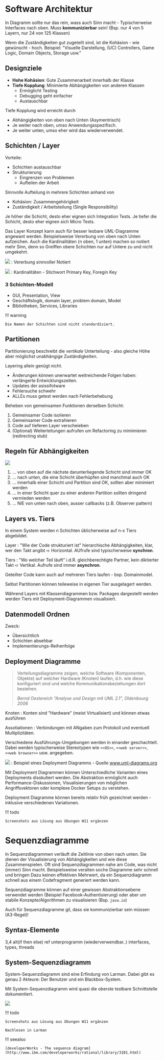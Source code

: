 # Software Architektur
In Diagramm sollte nur das rein, wass auch Sinn macht - Typischerweise Interfaces nach oben. Muss **kommunizierbar** sein! (Bsp. nur 4 von 5 Layern, nur 24 von 125 Klassen)

Wenn die Zuständigkeiten gut zugeteilt sind, ist die Kohäsion - wie gewünscht - hoch. Beispiel: "Visuelle Darstellung, (UC) Controllers, Game Logic, Domain Objects, Storage usw."

## Designziele

* **Hohe Kohäsion**: Gute Zusammenarbeit innerhalb der Klasse
* **Tiefe Kopplung**: Minimierte Abhängigkeiten von anderen Klassen
    * Ermöglicht Testing
    * Debugging geht einfacher
    * Austauschbar

Tiefe Kopplung wird erreicht durch

* Abhängigkeiten von oben nach Unten (Asymentrisch)
* Je weiter nach oben, umso Anwendungsspezifisch.
* Je weiter unten, umso eher wird das wiederverwendet.


## Schichten / Layer

Vorteile:

* Schichten austauschbar
* Strukturierung
    * Eingrenzen von Problemen
    * Aufteilen der Arbeit

Sinnvolle Aufteilung in mehrere Schichten anhand von

* Kohäsion: Zusammengehörigkeit
* Zuständigkeit / Arbeitsteilung (Single Responsibility)

Je höher die Schicht, desto eher eignen sich Integration Tests. Je tiefer die Schicht, desto eher eignen sich Micro Tests.

Das Layer Konzept kann auch für besser lesbare UML-Diagramme angewant werden. Beispielsweise Vererbung von oben nach Unten aufzeichen. Auch die Kardinalitäten (n oben, 1 unten) machen so notiert mehr Sinn, denn so Greiffen obere Schichten nur auf Untere zu und nicht umgekehrt.

![](images/uml-inheritance.png)
: Vererbung sinnvoller Notiert

![](images/uml-cardinality.png)
: Kardinalitäten - Stichwort Primary Key, Foregin Key


### 3 Schichten-Modell

* GUI, Presentation, View
* Geschäftslogik, domain layer, problem domain, Model
* Bibliotheken, Services, Libraries

!!! warning

    Die Namen der Schichten sind nicht standardisiert.


## Partitionen
Partitionierung beschreibt die _vertikale_ Unterteilung -  also gleiche Höhe aber möglichst unabhängige Zuständigkeiten.

Layering allein genügt nicht.

* Änderungen können unerwartet weitreichende Folgen haben: verlängerte Entwicklungszeiten.
* Updates der asissifotware
* Fehlersuche schwehr
* ALLEs muss getest werden nach Fehlerbehebung

Beheben von gemeinsamen Funktionen derselben Schicht:

1. Gemeinsamer Code isolieren
2. Gemeinsamer Code extrahieren
3. Code auf tieferen Layer verscheieben
4. (Optional) Weiterleitungen aufrufen um Refactoring zu mimimieren (redirecting stub)


## Regeln für Abhängigkeiten

![](images/rules_for_dependencies.png)


1. ... von oben auf die nächste darunterliegende Schicht sind immer OK
2. ... nach unten, die eine Schicht überhüpfen sind manchmal auch OK
3. ... innerhalb einer Schicht und Partition sind OK, sollten aber minimiert werden
4. ... in einer Schicht quer zu einer anderen Partition sollten dringend vermieden werden
5. ... NIE von unten nach oben, ausser callbacks (z.B. Observer pattern)

## Layers vs. Tiers

In einem System werden n Schichten üblicherweise auf n-x Tiers abgebildet.

Layer
: "Wie der Code strukturiert ist" hierarchische Abhängigkeiten, klar, wer den Takt angibt  ➪ Horizontal. AUfrufe sind typischerweise **synchron**.

Tiers
: "Wo welcher Teil läuft" i.d.R. gleichberechtigte Partner, kein diktierter Takt ➪ Vertikal. Aufrufe sind immer **asynchron**.

Geteilter Code kann auch auf mehreren Tiers laufen - bsp. Domainmodel.

Selbst Partitionen können teileweise in eigenen Tier ausgelagert werden.

Während Layers mit Klassendiagrammen bzw. Packages dargestellt werden werden Tiers mit Deployment-Diagrammen visualisiert.

## Datenmodell Ordnen

Zweck:

* Übersichtlich
* Schichten absehbar
* Implementierungs-Reihenfolge


## Deployment Diagramme

>Verteilungsdiagramme zeigen, welche Software (Komponenten, Objekte) auf welcher Hardware (Knoten) laufen, d.h. wie diese konfiguriert sind und welche Kommunikationsbeziehungen dort bestehen.
>
><cite>Bernd Oestereich "Analyse und Design mit UML 2.1", Oldenbourg 2006</cite>

Knoten
: Konten sind "Hardware" (meist Virtualisiert) und können etwas ausführen

Assotiationen
: Verbindungen mit ANgaben zum Protokoll und eventuell Multiplizitäten.

Verschiedene Ausführungs-Umgebungen werden in einander geschachtelt. Dabei werden typischerweise Stereotypen wie `<<OS>>`, `<<web server>>`, `<<web browser>>` usw. angegeben.

![](images/deployment_dgrm.png)
: Beispiel eines Deployment Diagramms - Quelle www.uml-diagrams.org


Mit Deployment Diagrammen können Unterschiedliche Varianten eines Deployments disskutiert werden. Die Abstraktion ermöglicht auch Performance-Diskussionen, Visualisierungen von möglichen Angriffsvektoren oder komplexe Docker Setups zu verstehen.

Deployment Diagramme können bereits relativ früh gezeichnet werden - inklusive verschiedenen Variationen.

!!! todo

    Screenshots aus Lösung aus Übungen W11 ergänzen

# Sequenzdiagramme

In Sequenzdiagrammen verläuft die Zeitlinie von oben nach unten. Sie dienen der Visualisierung von Abhängigkeiten und wie diese Zusammenspielen. Oft sind Sequenzdiagrammen nahe am Code, was nicht (immer) Sinn macht. Beispielsweise veralten soche Diagramme sehr schnell und bringen Dazu keinen effektiven Mehrwert, da ein Sequenzdiagramm schnell aus einem Codefragment generiert werden kann.


Sequenzdiagramme können auf einer gewissen Abstraktionsebene verwendet werden (Beispiel Facebook-Authentisierung) oder aber um stabile Konzepte/Algorithmen zu visualisieren (Bsp. `java.io`)

Auch für Sequenzdiagramme gil, dass sie kommunizierbar sein müssen (A3-Regel)!


## Syntax-Elemente
3,4
alt(if then else)
ref unterprogramm (wiederverwendbar..)
interfaces, types, threads

## System-Sequenzdiagramm

System-Sequenzdiagramm sind eine Erfindung von Larman. Dabei gibt es genau 2 Akteure: Der Benutzer und ein Blackbox-System.

Mit System-Sequenzdiagramm wird quasi die oberste testbare Schnittstelle dokumentiert.

![](images/systemsequencediagram.png)

!!! todo

    Screenshots aus Lösung aus Übungen W11 ergänzen

    Nachlesen in Larman

!!! seealso

    [developerWorks - The sequence diagram](http://www.ibm.com/developerworks/rational/library/3101.html)
